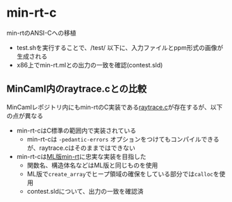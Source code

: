 # min-rt-c
min-rtのANSI-Cへの移植
* test.shを実行することで、/test/ 以下に、入力ファイルとppm形式の画像が生成される
* x86上でmin-rt.mlとの出力の一致を確認(contest.sld)

## MinCaml内のraytrace.cとの比較

MinCamlレポジトリ内にもmin-rtのC実装である[raytrace.c](https://github.com/esumii/min-caml/blob/master/min-rt/raytrace.c)が存在するが、以下の点が異なる
* min-rt-cはC標準の範囲内で実装されている
  - min-rt-cは `-pedantic-errors` オプションをつけてもコンパイルできるが、raytrace.cはそのままではできない
* min-rt-cは[ML版min-rt](https://github.com/kw-udon/min-rt-c/blob/master/origin/min-rt.ml)に忠実な実装を目指した
  - 関数名、構造体名などはML版と同じものを使用
  - ML版で`create_array`でヒープ領域の確保をしている部分では`calloc`を使用
  - contest.sldについて、出力の一致を確認済
